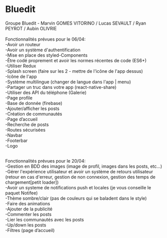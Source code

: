 # Bluedit<br />
Groupe Bluedit - Marvin GOMES VITORINO / Lucas SEVAULT / Ryan PEYROT / Aubin OLIVRIE<br />
<br />
Fonctionnalités prévues pour le 06/04:<br />
-Avoir un routeur<br />
-Avoir un système d'authentification<br />
-Mise en place des styled-Components<br />
-Être codé proprement et avoir les normes récentes de code (ES6+)<br />
-Utiliser Redux<br />
-Splash screen (faire sur les 2 - mettre de l'icône de l'app dessus)<br />
-Icône de l'app<br />
-Système multilingue (changer de langue dans l'app | menu)<br />
-Partager un truc dans votre app (react-native-share)<br />
-Utiliser des API du téléphone (Galerie)<br />
-Page profile<br />
-Base de donnée (firebase)<br />
-Ajouter/afficher les posts<br />
-Création de communautés<br />
-Page d’accueil<br />
-Recherche de posts<br />
-Routes sécurisées<br />
-Navbar<br />
-Footerbar<br />
-Logo<br />
<br />

Fonctionnalités prévues pour le 20/04:<br />
-Gestion en BDD des images (image de profil, images dans les posts, etc…)<br />
-Gérer l'expérience utilisateur et avoir un système de retours utilisateur (retour en cas d'erreur, gestion de non connexion, gestion des temps de chargement[petit loader])<br />
-Avoir un systeme de notifications push et locales (je vous conseille le paquet Notifee)<br />
-Thème sombre/clair (pas de couleurs qui se baladent dans le style)<br />
-Faire des animations<br />
-Ajouter de la publicité<br />
-Commenter les posts<br />
-Lier les communautés avec les posts<br />
-Up/down les posts<br />
-Filtres (page d’accueil)<br />

